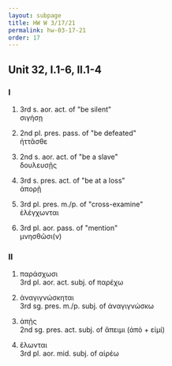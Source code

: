 ```yaml
---
layout: subpage
title: HW W 3/17/21
permalink: hw-03-17-21
order: 17
---
```


## Unit 32, I.1-6, II.1-4

### I

1. 3rd s. aor. act. of "be silent"  
σιγήσῃ

2. 2nd pl. pres. pass. of "be defeated"  
ἡττᾶσθε

3. 2nd s. aor. act. of "be a slave"  
δουλευσῇς

4. 3rd s. pres. act. of "be at a loss"  
ἀπορῇ

5. 3rd pl. pres. m./p. of "cross-examine"  
ἐλέγχωνται

6. 3rd pl. aor. pass. of "mention"  
μνησθῶσι(ν)

### II

1. παράσχωσι  
3rd pl. aor. act. subj. of παρέχω

2. ἀναγιγνώσκηται  
3rd sg. pres. m./p. subj. of ἀναγιγνώσκω

3. ἀπῇς  
2nd sg. pres. act. subj. of ἄπειμι (ἀπό + εἰμί)

4. ἕλωνται  
3rd pl. aor. mid. subj. of αἱρέω
